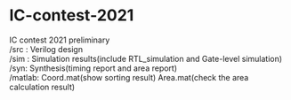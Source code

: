 # IC-contest-2021
IC contest 2021 preliminary  
/src : Verilog design  
/sim : Simulation results(include RTL_simulation and Gate-level simulation)  
/syn: Synthesis(timing report and area report)  
/matlab: Coord.mat(show sorting result) Area.mat(check the area calculation result)
